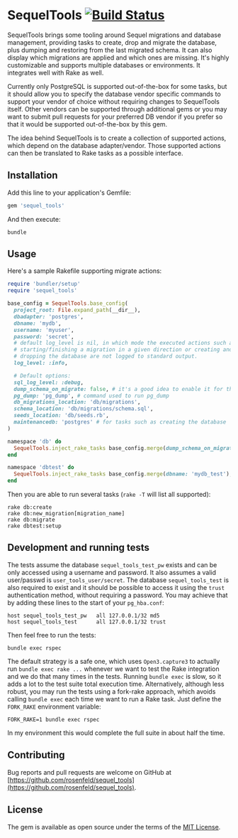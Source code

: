 # SequelTools [![Build Status](https://travis-ci.org/rosenfeld/sequel_tools.svg?branch=master)](https://travis-ci.org/rosenfeld/sequel_tools)

SequelTools brings some tooling around Sequel migrations and database management, providing tasks
to create, drop and migrate the database, plus dumping and restoring from the last migrated schema.
It can also display which migrations are applied and which ones are missing. It's highly
customizable and supports multiple databases or environments. It integrates well with Rake as well.

Currently only PostgreSQL is supported out-of-the-box for some tasks, but it should allow you to
specify the database vendor specific commands to support your vendor of choice without requiring
changes to SequelTools itself. Other vendors can be supported through additional gems or you may
want to submit pull requests for your preferred DB vendor if you prefer so that it would be
supported out-of-the-box by this gem.

The idea behind SequelTools is to create a collection of supported actions, which depend on the
database adapter/vendor. Those supported actions can then be translated to Rake tasks as a possible
interface.

## Installation

Add this line to your application's Gemfile:

```ruby
gem 'sequel_tools'
```

And then execute:

    bundle

## Usage

Here's a sample Rakefile supporting migrate actions:

```ruby
require 'bundler/setup'
require 'sequel_tools'

base_config = SequelTools.base_config(
  project_root: File.expand_path(__dir__),
  dbadapter: 'postgres',
  dbname: 'mydb',
  username: 'myuser',
  password: 'secret',
  # default log_level is nil, in which mode the executed actions such as
  # starting/finishing a migration in a given direction or creating and
  # dropping the database are not logged to standard output.
  log_level: :info,

  # Default options:
  sql_log_level: :debug,
  dump_schema_on_migrate: false, # it's a good idea to enable it for the reference environment
  pg_dump: 'pg_dump', # command used to run pg_dump
  db_migrations_location: 'db/migrations',
  schema_location: 'db/migrations/schema.sql',
  seeds_location: 'db/seeds.rb',
  maintenancedb: 'postgres' # for tasks such as creating the database
)

namespace 'db' do
  SequelTools.inject_rake_tasks base_config.merge(dump_schema_on_migrate: true), self
end

namespace 'dbtest' do
  SequelTools.inject_rake_tasks base_config.merge(dbname: 'mydb_test'), self
end
```

Then you are able to run several tasks (`rake -T` will list all supported):

    rake db:create
    rake db:new_migration[migration_name]
    rake db:migrate
    rake dbtest:setup

## Development and running tests

The tests assume the database `sequel_tools_test_pw` exists and can be only accessed using a
username and password. It also assumes a valid user/passwd is `user_tools_user/secret`. The
database `sequel_tools_test` is also required to exist and it should be possible to access it
using the `trust` authentication method, without requiring a password. You may achieve that by
adding these lines to the start of your `pg_hba.conf`:

```
host sequel_tools_test_pw   all 127.0.0.1/32 md5
host sequel_tools_test      all 127.0.0.1/32 trust
```

Then feel free to run the tests:

    bundle exec rspec

The default strategy is a safe one, which uses `Open3.capture3` to actually run
`bundle exec rake ...` whenever we want to test the Rake integration and we do that many times
in the tests. Running `bundle exec` is slow, so it adds a lot to the test suite total execution
time. Alternatively, although less robust, you may run the tests using a fork-rake approach,
which avoids calling `bundle exec` each time we want to run a Rake task. Just define
the `FORK_RAKE` environment variable:

    FORK_RAKE=1 bundle exec rspec

In my environment this would complete the full suite in about half the time.

## Contributing

Bug reports and pull requests are welcome on GitHub at
[https://github.com/rosenfeld/sequel_tools](https://github.com/rosenfeld/sequel_tools).

## License

The gem is available as open source under the terms of the
[MIT License](https://opensource.org/licenses/MIT).
